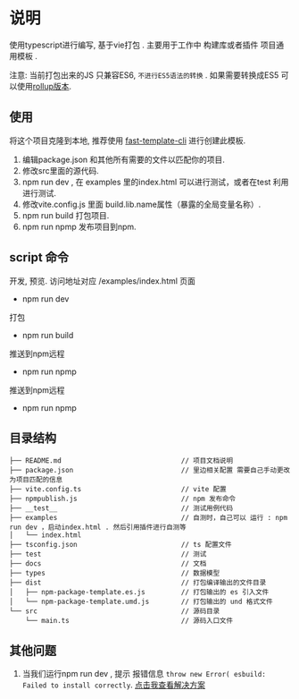 # 说明

使用typescript进行编写, 基于vie打包 . 主要用于工作中 构建库或者插件 项目通用模板 .

注意: 当前打包出来的JS 只兼容ES6, `不进行ES5语法的转换` . 如果需要转换成ES5 可以使用[rollup版本](https://github.com/zhaoxm469/npm-ts-template-starter/tree/rollup).

## 使用

将这个项目克隆到本地, 推荐使用 [fast-template-cli](https://www.npmjs.com/package/fast-template-cli) 进行创建此模板.  

1. 编辑package.json 和其他所有需要的文件以匹配你的项目.  
2. 修改src里面的源代码.
3. npm run dev , 在 examples 里的index.html 可以进行测试，或者在test 利用进行测试.
4. 修改vite.config.js 里面 build.lib.name属性（暴露的全局变量名称）.
5. npm run build 打包项目.
6. npm run npmp 发布项目到npm.

## script 命令

开发, 预览. 访问地址对应 /examples/index.html 页面

* npm run dev  

打包

* npm run build

推送到npm远程

* npm run npmp

推送到npm远程

* npm run npmp

## 目录结构

```code
├── README.md                              // 项目文档说明
├── package.json                           // 里边相关配置 需要自己手动更改为项目匹配的信息
├── vite.config.ts                         // vite 配置
├── npmpublish.js                          // npm 发布命令
├── __test__                               // 测试用例代码
├── examples                               // 自测时，自己可以 运行 : npm run dev ，启动index.html . 然后引用插件进行自测等
│   └── index.html
├── tsconfig.json                          // ts 配置文件
├── test                                   // 测试
├── docs                                   // 文档
├── types                                  // 数据模型
├── dist                                   // 打包编译输出的文件目录
│   ├── npm-package-template.es.js         // 打包输出的 es 引入文件
│   └── npm-package-template.umd.js        // 打包输出的 und 格式文件
└── src                                    // 源码目录
    └── main.ts                            // 源码入口文件
```

## 其他问题  

1. 当我们运行npm run dev , 提示 报错信息 `throw new Error( esbuild: Failed to install correctly`. [点击我查看解决方案](<https://www.yuque.com/docs/share/343408ab-c80f-47fb-bae0-37caea6f78c9>)  
